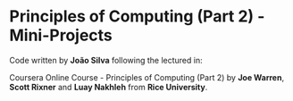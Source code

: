 # Principles of Computing (Part 2) - Mini-Projects

Code written by **João Silva** following the lectured in:

Coursera Online Course - Principles of Computing (Part 2)
by **Joe Warren**, **Scott Rixner** and **Luay Nakhleh**
from **Rice University**.
